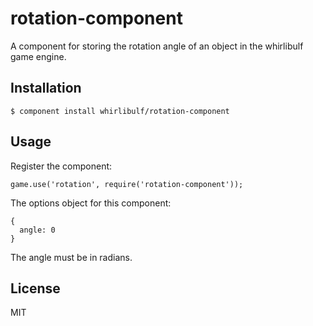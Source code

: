 
# rotation-component

A component for storing the rotation angle of an object in the whirlibulf game engine.


## Installation

    $ component install whirlibulf/rotation-component

## Usage

Register the component:

    game.use('rotation', require('rotation-component'));

The options object for this component:

    {
      angle: 0
    }

The angle must be in radians.
   

## License

  MIT
